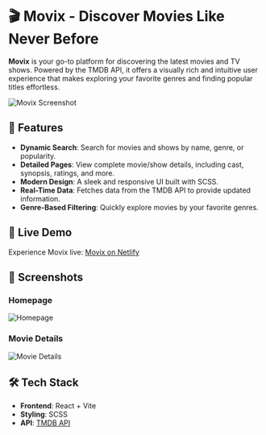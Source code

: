 # 🎬 Movix - Discover Movies Like Never Before

**Movix** is your go-to platform for discovering the latest movies and TV shows. Powered by the TMDB API, it offers a visually rich and intuitive user experience that makes exploring your favorite genres and finding popular titles effortless.

![Movix Screenshot](https://via.placeholder.com/800x400) <!-- Add your project screenshot URL -->

## 🌟 Features

- **Dynamic Search**: Search for movies and shows by name, genre, or popularity.
- **Detailed Pages**: View complete movie/show details, including cast, synopsis, ratings, and more.
- **Modern Design**: A sleek and responsive UI built with SCSS.
- **Real-Time Data**: Fetches data from the TMDB API to provide updated information.
- **Genre-Based Filtering**: Quickly explore movies by your favorite genres.

## 🚀 Live Demo

Experience Movix live: [Movix on Netlify](https://movixrwt.netlify.app/)

## 📸 Screenshots

### Homepage
![Homepage](https://via.placeholder.com/800x400) <!-- Add screenshot of homepage -->

### Movie Details
![Movie Details](https://via.placeholder.com/800x400) <!-- Add screenshot of movie details -->

## 🛠️ Tech Stack

- **Frontend**: React + Vite
- **Styling**: SCSS
- **API**: [TMDB API](https://www.themoviedb.org/documentation/api)
